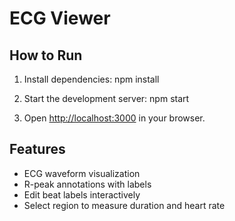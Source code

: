 # ECG Viewer

## How to Run

1. Install dependencies:
npm install


2. Start the development server:
npm start

3. Open [http://localhost:3000](http://localhost:3000) in your browser.

## Features
- ECG waveform visualization
- R-peak annotations with labels
- Edit beat labels interactively
- Select region to measure duration and heart rate